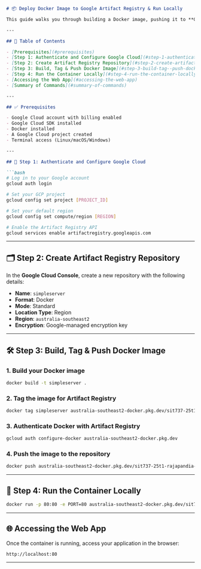 ```markdown
# 📦 Deploy Docker Image to Google Artifact Registry & Run Locally

This guide walks you through building a Docker image, pushing it to **Google Artifact Registry**, and running it locally.

---

## 📝 Table of Contents

- [Prerequisites](#prerequisites)
- [Step 1: Authenticate and Configure Google Cloud](#step-1-authenticate-and-configure-google-cloud)
- [Step 2: Create Artifact Registry Repository](#step-2-create-artifact-registry-repository)
- [Step 3: Build, Tag & Push Docker Image](#step-3-build-tag--push-docker-image)
- [Step 4: Run the Container Locally](#step-4-run-the-container-locally)
- [Accessing the Web App](#accessing-the-web-app)
- [Summary of Commands](#summary-of-commands)

---

## ✅ Prerequisites

- Google Cloud account with billing enabled
- Google Cloud SDK installed
- Docker installed
- A Google Cloud project created
- Terminal access (Linux/macOS/Windows)

---

## 🔐 Step 1: Authenticate and Configure Google Cloud

```bash
# Log in to your Google account
gcloud auth login

# Set your GCP project
gcloud config set project [PROJECT_ID]

# Set your default region
gcloud config set compute/region [REGION]

# Enable the Artifact Registry API
gcloud services enable artifactregistry.googleapis.com
```

---

## 🗂️ Step 2: Create Artifact Registry Repository

In the **Google Cloud Console**, create a new repository with the following details:

- **Name**: `simpleserver`
- **Format**: Docker
- **Mode**: Standard
- **Location Type**: Region
- **Region**: `australia-southeast2`
- **Encryption**: Google-managed encryption key

---

## 🛠️ Step 3: Build, Tag & Push Docker Image

### 1. Build your Docker image

```bash
docker build -t simpleserver .
```

### 2. Tag the image for Artifact Registry

```bash
docker tag simpleserver australia-southeast2-docker.pkg.dev/sit737-25t1-rajapandia-8dff346/latestserver/simpleserver
```

### 3. Authenticate Docker with Artifact Registry

```bash
gcloud auth configure-docker australia-southeast2-docker.pkg.dev
```

### 4. Push the image to the repository

```bash
docker push australia-southeast2-docker.pkg.dev/sit737-25t1-rajapandia-8dff346/latestserver/simpleserver
```

---

## 🧪 Step 4: Run the Container Locally

```bash
docker run -p 80:80 -e PORT=80 australia-southeast2-docker.pkg.dev/sit737-25t1-rajapandia-8dff346/latestserver/simpleserver
```
---

## 🌐 Accessing the Web App

Once the container is running, access your application in the browser:

```
http://localhost:80
```

---



